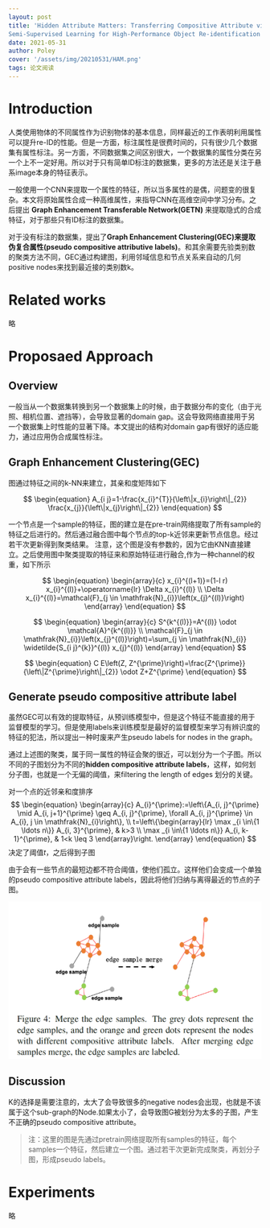 ```yaml
---
layout: post
title: 'Hidden Attribute Matters: Transferring Compositive Attribute via
Semi-Supervised Learning for High-Performance Object Re-identification'
date: 2021-05-31
author: Poley
cover: '/assets/img/20210531/HAM.png'
tags: 论文阅读
---
```


# Introduction

人类使用物体的不同属性作为识别物体的基本信息，同样最近的工作表明利用属性可以提升re-ID的性能。但是一方面，标注属性是很费时间的，只有很少几个数据集有属性标注。另一方面，不同数据集之间区别很大，一个数据集的属性分类在另一个上不一定好用。所以对于只有简单ID标注的数据集，更多的方法还是关注于悬系image本身的特征表示。

一般使用一个CNN来提取一个属性的特征，所以当多属性的是偶，问题变的很复杂。本文将原始属性合成一种高维属性，来指导CNN在高维空间中学习分布。之后提出 **Graph Enhancement Transferable Network(GETN)** 来提取隐式的合成特征，对于那些只有ID标注的数据集。

对于没有标注的数据集，提出了**Graph Enhancement Clustering(GEC)**来提取**伪复合属性(pseudo compositive attributive labels)**。和其余需要先验类别数的聚类方法不同，GEC通过构建图，利用邻域信息和节点关系来自动的几何positive nodes来找到最近接的类别数k。

# Related works

略

# Proposaed Approach

## Overview

一般当从一个数据集转换到另一个数据集上的时候，由于数据分布的变化（由于光照、相机位置、遮挡等），会导致显著的domain gap。这会导致网络直接用于另一个数据集上时性能的显著下降。本文提出的结构对domain gap有很好的适应能力，通过应用伪合成属性标注。

## Graph Enhancement Clustering(GEC)

图通过特征之间的k-NN来建立，其亲和度矩阵如下

$$
\begin{equation}
A_{i j}=1-\frac{x_{i}^{T}}{\left\|x_{i}\right\|_{2}} \frac{x_{j}}{\left\|x_{j}\right\|_{2}}
\end{equation}
$$

一个节点是一个sample的特征，图的建立是在pre-train网络提取了所有sample的特征之后进行的。然后通过融合图中每个节点的top-k近邻来更新节点信息。经过若干次更新得到聚类结果。 注意，这个图是没有参数的，因为它由KNN直接建立。之后使用图中聚类提取的特征来和原始特征进行融合,作为一种channel的权重，如下所示

$$
\begin{equation}
\begin{array}{c}
x_{i}^{(l+1)}=(1-l r) x_{i}^{(l)}+\operatorname{lr} \Delta x_{i}^{(l)} \\
\Delta x_{i}^{(l)}=\mathcal{F}_{j \in \mathfrak{N}_{i}}\left(x_{j}^{(l)}\right)
\end{array}
\end{equation}
$$

$$
\begin{equation}
\begin{array}{c}
S^{k^{(l)}}=A^{(l)} \odot \mathcal{A}^{k^{(l)}} \\
\mathcal{F}_{j \in \mathfrak{N}_{i}}\left(x_{j}^{(l)}\right)=\sum_{j \in \mathfrak{N}_{i}} \widetilde{S_{i j}^{k}}^{(l)} x_{j}^{(l)}
\end{array}
\end{equation}
$$

$$
\begin{equation}
C E\left(Z, Z^{\prime}\right)=\frac{Z^{\prime}}{\left\|Z^{\prime}\right\|_{2}} \odot Z+Z^{\prime}
\end{equation}
$$
## Generate pseudo compositive attribute label

虽然GEC可以有效的提取特征，从预训练模型中，但是这个特征不能直接的用于监督模型的学习。但是使用labels来训练模型是最好的监督模型来学习有辨识度的特征的犯法，所以提出一种时废来产生pseudo labels for nodes in the graph。

通过上述图的聚类，属于同一属性的特征会聚的很近，可以划分为一个子图。所以不同的子图划分为不同的**hidden compositive attribute labels**，这样，如何划分子图，也就是一个无偏的阈值，来filtering the length of edges 划分的关键。

对一个点的近邻亲和度排序
$$
\begin{equation}
\begin{array}{c}
A_{i}^{\prime}:=\left\{A_{i, j}^{\prime} \mid A_{i, j+1}^{\prime} \geq A_{i, j}^{\prime}, \forall A_{i, j}^{\prime} \in A_{i}, j \in \mathfrak{N}_{i}\right\}, \\
t=\left\{\begin{array}{lr}
\max _{i \in\{1 \ldots n\}} A_{i, 3}^{\prime}, & k>3 \\
\max _{i \in\{1 \ldots n\}} A_{i, k-1}^{\prime}, & 1<k \leq 3
\end{array}\right.
\end{array}
\end{equation}
$$
决定了阈值$t$，之后得到子图

由于会有一些节点的最短边都不符合阈值，使他们孤立。这样他们会变成一个单独的pseudo compositive attribute labels，因此将他们归纳与离得最近的节点的子图。

![](/assets/img/20210531/HAMF4.png)

## Discussion
K的选择是需要注意的，太大了会导致很多的negative nodes会出现，也就是不该属于这个sub-graph的Node.如果太小了，会导致图G被划分为太多的子图，产生不正确的pseudo compositive attribute。

>注：这里的图是先通过pretrain网络提取所有samples的特征，每个samples一个特征，然后建立一个图。通过若干次更新完成聚类，再划分子图，形成pseudo labels。

# Experiments

略